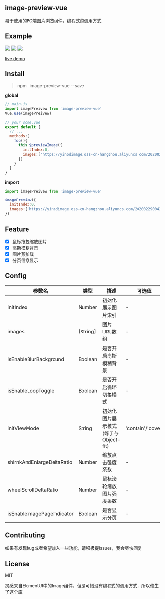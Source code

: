 ## image-preview-vue

易于使用的PC端图片浏览组件，编程式的调用方式

## Example

![](https://yinodimage.oss-cn-hangzhou.aliyuncs.com/20200728225748.png)
![](https://yinodimage.oss-cn-hangzhou.aliyuncs.com/20200728225749.png)
![](https://yinodimage.oss-cn-hangzhou.aliyuncs.com/20200728225750.png)

[live demo](http://imagepreivew.yinode.tech/)

## Install

> npm i image-preview-vue --save

**global**

```js
// main.js
import imagePreivew from 'image-preview-vue'
Vue.use(imagePreivew)

// your some.vue
export default {
  // ...
  methods:{
    foo(){
      this.$previewImage({
        initIndex:0,
        images:['https://yinodimage.oss-cn-hangzhou.aliyuncs.com/20200229004202.jpg'],
      })
    }
  }
}
```

**import**

```js
import imagePreivew from 'image-preview-vue'

imagePreview({
  initIndex:0,
  images:['https://yinodimage.oss-cn-hangzhou.aliyuncs.com/20200229004202.jpg'],
})
```

## Feature

- [X] 鼠标拖拽缩放图片
- [X] 高斯模糊背景
- [X] 图片预加载
- [X] 分页信息显示

## Config

| 参数名 | 类型 | 描述 | 可选值 | 默认值 |
| ----------- | ----------- | ----------- | ----------- |  ----------- |
| initIndex | Number | 初始化展示图片索引 | - | 0 |
| images | [String] | 图片URL数组 | - | [] |
| isEnableBlurBackground | Boolean | 是否开启高斯模糊背景 | - | false |
| isEnableLoopToggle | Boolean | 是否开启循环切换模式 | - | true |
| initViewMode | String | 初始化图片展示模式(等于与Object-fit) | 'contain'/'cover' | 'contain' |
| shirnkAndEnlargeDeltaRatio | Number | 缩放点击强度系数 | - | 0.2 |
| wheelScrollDeltaRatio | Number | 鼠标滚轮缩放图片强度系数 | - | 1 |
| isEnableImagePageIndicator | Boolean | 是否显示分页 | - | true |
## Contributing

如果有发现bug或者希望加入一些功能，请积极提issues，我会尽快回复

## License

MIT

灵感来自ElementUI中的Image组件，但是可惜没有编程式的调用方式，所以催生了这个库